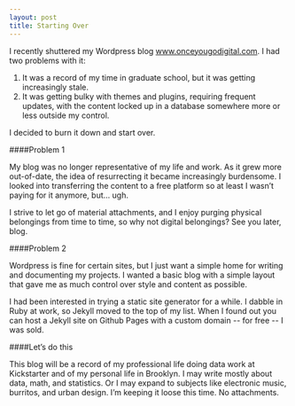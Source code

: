 ```yaml
---
layout: post
title: Starting Over
---
```


I recently shuttered my Wordpress blog www.onceyougodigital.com. I had two problems with it:

1. It was a record of my time in graduate school, but it was getting increasingly stale.
2. It was getting bulky with themes and plugins, requiring frequent updates, with the content locked up in a database somewhere more or less outside my control.

I decided to burn it down and start over.

####Problem 1

My blog was no longer representative of my life and work. As it grew more out-of-date, the idea of resurrecting it became increasingly burdensome. I looked into transferring the content to a free platform so at least I wasn’t paying for it anymore, but… ugh.

I strive to let go of material attachments, and I enjoy purging physical belongings from time to time, so why not digital belongings? See you later, blog.

####Problem 2

Wordpress is fine for certain sites, but I just want a simple home for writing and documenting my projects. I wanted a basic blog with a simple layout that gave me as much control over style and content as possible.

I had been interested in trying a static site generator for a while. I dabble in Ruby at work, so Jekyll moved to the top of my list. When I found out you can host a Jekyll site on Github Pages with a custom domain -- for free -- I was sold.

####Let’s do this

This blog will be a record of my professional life doing data work at Kickstarter and of my personal life in Brooklyn. I may write mostly about data, math, and statistics. Or I may expand to subjects like electronic music, burritos, and urban design. I’m keeping it loose this time. No attachments.
